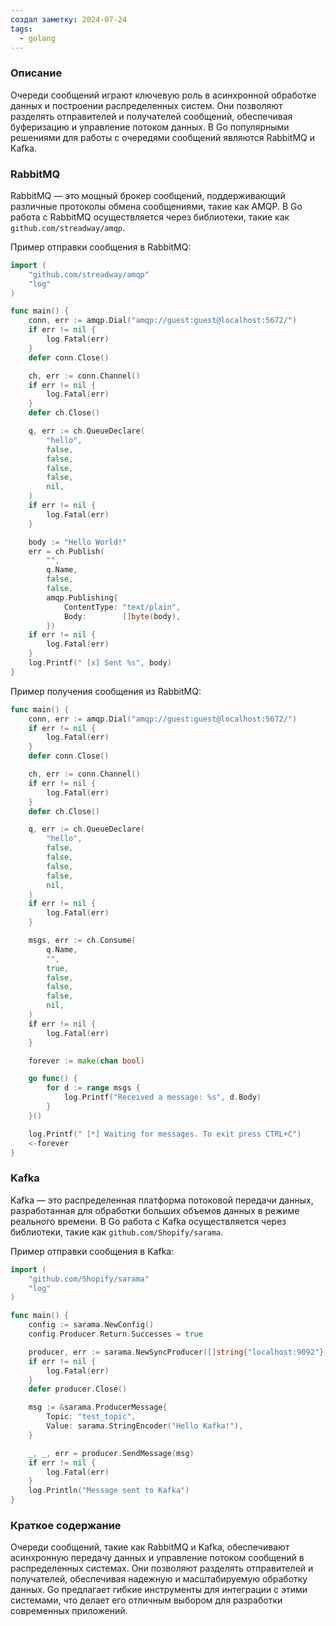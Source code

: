 ```yaml
---
создал заметку: 2024-07-24
tags:
  - golang
---
```

### Описание
Очереди сообщений играют ключевую роль в асинхронной обработке данных и построении распределенных систем. Они позволяют разделять отправителей и получателей сообщений, обеспечивая буферизацию и управление потоком данных. В Go популярными решениями для работы с очередями сообщений являются RabbitMQ и Kafka.

### RabbitMQ

RabbitMQ — это мощный брокер сообщений, поддерживающий различные протоколы обмена сообщениями, такие как AMQP. В Go работа с RabbitMQ осуществляется через библиотеки, такие как `github.com/streadway/amqp`.

Пример отправки сообщения в RabbitMQ:
```go
import (
    "github.com/streadway/amqp"
    "log"
)

func main() {
    conn, err := amqp.Dial("amqp://guest:guest@localhost:5672/")
    if err != nil {
        log.Fatal(err)
    }
    defer conn.Close()

    ch, err := conn.Channel()
    if err != nil {
        log.Fatal(err)
    }
    defer ch.Close()

    q, err := ch.QueueDeclare(
        "hello",
        false,
        false,
        false,
        false,
        nil,
    )
    if err != nil {
        log.Fatal(err)
    }

    body := "Hello World!"
    err = ch.Publish(
        "",
        q.Name,
        false,
        false,
        amqp.Publishing{
            ContentType: "text/plain",
            Body:        []byte(body),
        })
    if err != nil {
        log.Fatal(err)
    }
    log.Printf(" [x] Sent %s", body)
}
```

Пример получения сообщения из RabbitMQ:
```go
func main() {
    conn, err := amqp.Dial("amqp://guest:guest@localhost:5672/")
    if err != nil {
        log.Fatal(err)
    }
    defer conn.Close()

    ch, err := conn.Channel()
    if err != nil {
        log.Fatal(err)
    }
    defer ch.Close()

    q, err := ch.QueueDeclare(
        "hello",
        false,
        false,
        false,
        false,
        nil,
    )
    if err != nil {
        log.Fatal(err)
    }

    msgs, err := ch.Consume(
        q.Name,
        "",
        true,
        false,
        false,
        false,
        nil,
    )
    if err != nil {
        log.Fatal(err)
    }

    forever := make(chan bool)

    go func() {
        for d := range msgs {
            log.Printf("Received a message: %s", d.Body)
        }
    }()

    log.Printf(" [*] Waiting for messages. To exit press CTRL+C")
    <-forever
}
```

### Kafka

Kafka — это распределенная платформа потоковой передачи данных, разработанная для обработки больших объемов данных в режиме реального времени. В Go работа с Kafka осуществляется через библиотеки, такие как `github.com/Shopify/sarama`.

Пример отправки сообщения в Kafka:
```go
import (
    "github.com/Shopify/sarama"
    "log"
)

func main() {
    config := sarama.NewConfig()
    config.Producer.Return.Successes = true

    producer, err := sarama.NewSyncProducer([]string{"localhost:9092"}, config)
    if err != nil {
        log.Fatal(err)
    }
    defer producer.Close()

    msg := &sarama.ProducerMessage{
        Topic: "test_topic",
        Value: sarama.StringEncoder("Hello Kafka!"),
    }

    _, _, err = producer.SendMessage(msg)
    if err != nil {
        log.Fatal(err)
    }
    log.Println("Message sent to Kafka")
}
```

### Краткое содержание

Очереди сообщений, такие как RabbitMQ и Kafka, обеспечивают асинхронную передачу данных и управление потоком сообщений в распределенных системах. Они позволяют разделять отправителей и получателей, обеспечивая надежную и масштабируемую обработку данных. Go предлагает гибкие инструменты для интеграции с этими системами, что делает его отличным выбором для разработки современных приложений.
